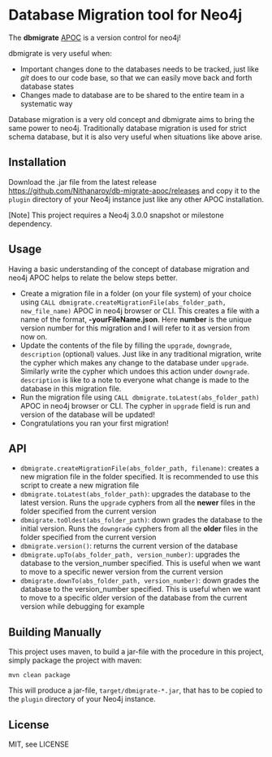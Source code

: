 # Database Migration tool for Neo4j

The **dbmigrate** [APOC]("https://neo4j.com/blog/intro-user-defined-procedures-apoc/") is a version control for neo4j!

dbmigrate is very useful when:
- Important changes done to the databases needs to be tracked, just like *git* does to our code base, so that we can easily move back and forth database states
- Changes made to database are to be shared to the entire team in a systematic way

Database migration is a very old concept and dbmigrate aims to bring the same power to neo4j. Traditionally database migration is used for strict schema database, but it is also very useful when situations like above arise. 

## Installation

Download the .jar file from the latest release https://github.com/Nithanaroy/db-migrate-apoc/releases and copy it to the `plugin` directory of your Neo4j instance just like any other APOC installation.

[Note]
This project requires a Neo4j 3.0.0 snapshot or milestone dependency.

## Usage

Having a basic understanding of the concept of database migration and neo4j APOC helps to relate the below steps better.

- Create a migration file in a folder (on your file system) of your choice using `CALL dbmigrate.createMigrationFile(abs_folder_path, new_file_name)` APOC in neo4j browser or CLI. This creates a file with a name of the format, **<number>-yourFileName.json**. Here **number** is the unique version number for this migration and I will refer to it as version from now on.
- Update the contents of the file by filling the `upgrade`, `downgrade`, `description` (optional) values. Just like in any traditional migration, write the cypher which makes any change to the database under `upgrade`. Similarly write the cypher which undoes this action under `downgrade`. `description` is like to a note to everyone what change is made to the database in this migration file.
- Run the migration file using `CALL dbmigrate.toLatest(abs_folder_path)` APOC in neo4j browser or CLI. The cypher in `upgrade` field is run and version of the database will be updated!
- Congratulations you ran your first migration!

## API

- `dbmigrate.createMigrationFile(abs_folder_path, filename)`: creates a new migration file in the folder specified. It is recommended to use this script to create a new migration file
- `dbmigrate.toLatest(abs_folder_path)`: upgrades the database to the latest version. Runs the `upgrade` cyphers from all the **newer** files in the folder specified from the current version
- `dbmigrate.toOldest(abs_folder_path)`: down grades the database to the initial version. Runs the `downgrade` cyphers from all the **older** files in the folder specified from the current version
- `dbmigrate.version()`: returns the current version of the database
- `dbmigrate.upTo(abs_folder_path, version_number)`: upgrades the database to the version_number specified. This is useful when we want to move to a specific newer version from the current version
- `dbmigrate.downTo(abs_folder_path, version_number)`: down grades the database to the version_number specified. This is useful when we want to move to a specific older version of the database from the current version while debugging for example

## Building Manually

This project uses maven, to build a jar-file with the procedure in this project, simply package the project with maven:

    mvn clean package

This will produce a jar-file, `target/dbmigrate-*.jar`, that has to be copied to the `plugin` directory of your Neo4j instance.


## License

MIT, see LICENSE
